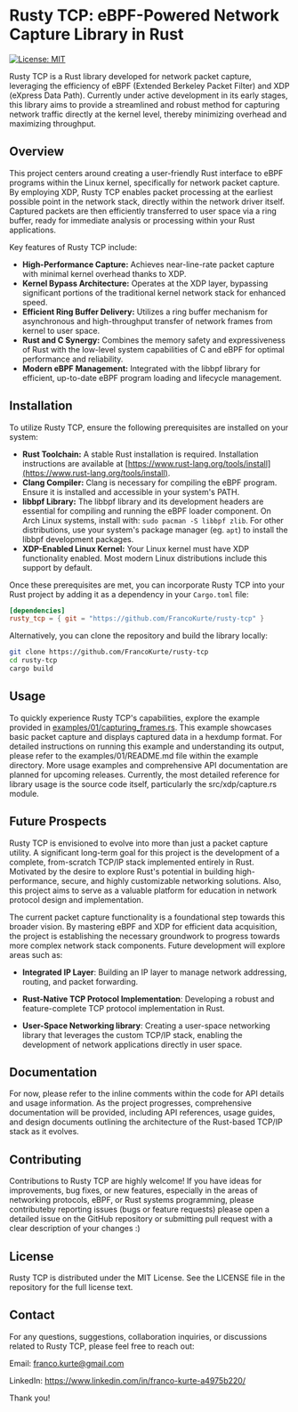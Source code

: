 # Rusty TCP: eBPF-Powered Network Capture Library in Rust

[![License: MIT](https://img.shields.io/badge/License-MIT-yellow.svg)](https://opensource.org/licenses/MIT)

Rusty TCP is a Rust library developed for network packet capture, leveraging the efficiency of eBPF (Extended Berkeley Packet Filter) and XDP (eXpress Data Path). Currently under active development in its early stages, this library aims to provide a streamlined and robust method for capturing network traffic directly at the kernel level, thereby minimizing overhead and maximizing throughput.

## Overview

This project centers around creating a user-friendly Rust interface to eBPF programs within the Linux kernel, specifically for network packet capture. By employing XDP, Rusty TCP enables packet processing at the earliest possible point in the network stack, directly within the network driver itself. Captured packets are then efficiently transferred to user space via a ring buffer, ready for immediate analysis or processing within your Rust applications.

Key features of Rusty TCP include:

* **High-Performance Capture:** Achieves near-line-rate packet capture with minimal kernel overhead thanks to XDP.
*   **Kernel Bypass Architecture:** Operates at the XDP layer, bypassing significant portions of the traditional kernel network stack for enhanced speed.
*   **Efficient Ring Buffer Delivery:** Utilizes a ring buffer mechanism for asynchronous and high-throughput transfer of network frames from kernel to user space.
*   **Rust and C Synergy:**  Combines the memory safety and expressiveness of Rust with the low-level system capabilities of C and eBPF for optimal performance and reliability.
*   **Modern eBPF Management:**  Integrated with the libbpf library for efficient, up-to-date eBPF program loading and lifecycle management.



## Installation

To utilize Rusty TCP, ensure the following prerequisites are installed on your system:

*   **Rust Toolchain:** A stable Rust installation is required. Installation instructions are available at [https://www.rust-lang.org/tools/install](https://www.rust-lang.org/tools/install).
*   **Clang Compiler:** Clang is necessary for compiling the eBPF program. Ensure it is installed and accessible in your system's PATH.
*   **libbpf Library:** The libbpf library and its development headers are essential for compiling and running the eBPF loader component. On Arch Linux systems, install with: `sudo pacman -S libbpf zlib`. For other distributions, use your system's package manager (eg. `apt`) to install the libbpf development packages.
*   **XDP-Enabled Linux Kernel:** Your Linux kernel must have XDP functionality enabled. Most modern Linux distributions include this support by default.

Once these prerequisites are met, you can incorporate Rusty TCP into your Rust project by adding it as a dependency in your `Cargo.toml` file:


```toml
[dependencies]
rusty_tcp = { git = "https://github.com/FrancoKurte/rusty-tcp" }
```

Alternatively, you can clone the repository and build the library locally:

```sh
git clone https://github.com/FrancoKurte/rusty-tcp
cd rusty-tcp
cargo build
```

## Usage

To quickly experience Rusty TCP's capabilities, explore the example provided in [examples/01/capturing_frames.rs](https://github.com/FrancoKurte/rusty-tcp/examples/01/). This example showcases basic packet capture and displays captured data in a hexdump format. For detailed instructions on running this example and understanding its output, please refer to the examples/01/README.md file within the example directory. More usage examples and comprehensive API documentation are planned for upcoming releases. Currently, the most detailed reference for library usage is the source code itself, particularly the src/xdp/capture.rs module.

## Future Prospects

Rusty TCP is envisioned to evolve into more than just a packet capture utility. A significant long-term goal for this project is the development of a complete, from-scratch TCP/IP stack implemented entirely in Rust. Motivated by the desire to explore Rust's potential in building high-performance, secure, and highly customizable networking solutions. Also, this project aims to serve as a valuable platform for education in network protocol design and implementation.

The current packet capture functionality is a foundational step towards this broader vision. By mastering eBPF and XDP for efficient data acquisition, the project is establishing the necessary groundwork to progress towards more complex network stack components. Future development will explore areas such as:

* **Integrated IP Layer**: Building an IP layer to manage network addressing, routing, and packet forwarding.

* **Rust-Native TCP Protocol Implementation**: Developing a robust and feature-complete TCP protocol implementation in Rust.


* **User-Space Networking library**: Creating a user-space networking library that leverages the custom TCP/IP stack, enabling the development of network applications directly in user space.


## Documentation

For now, please refer to the inline comments within the code for API details and usage information. As the project progresses, comprehensive documentation will be provided, including API references, usage guides, and design documents outlining the architecture of the Rust-based TCP/IP stack as it evolves.

## Contributing

Contributions to Rusty TCP are highly welcome! If you have ideas for improvements, bug fixes, or new features, especially in the areas of networking protocols, eBPF, or Rust systems programming, please contributeby reporting issues (bugs or feature requests) please open a detailed issue on the GitHub repository or submitting pull request with a clear description of your changes :)

## License

Rusty TCP is distributed under the MIT License. See the LICENSE file in the repository for the full license text.

## Contact

For any questions, suggestions, collaboration inquiries, or discussions related to Rusty TCP, please feel free to reach out:

Email: franco.kurte@gmail.com

LinkedIn: https://www.linkedin.com/in/franco-kurte-a4975b220/

Thank you!
